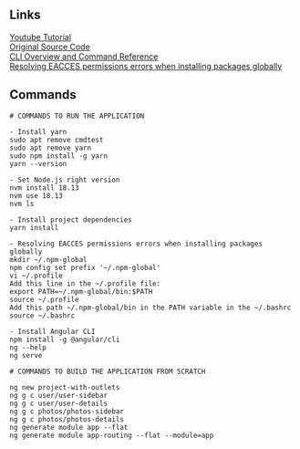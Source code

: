 ## Links

[Youtube Tutorial](https://www.youtube.com/watch?v=9fH09nJGm-U)  
[Original Source Code](https://github.com/DMezhenskyi/angular-named-router-outlet)  
[CLI Overview and Command Reference](https://angular.io/cli)  
[Resolving EACCES permissions errors when installing packages globally](https://docs.npmjs.com/resolving-eacces-permissions-errors-when-installing-packages-globally)  

## Commands

```
# COMMANDS TO RUN THE APPLICATION

- Install yarn
sudo apt remove cmdtest
sudo apt remove yarn
sudo npm install -g yarn
yarn --version

- Set Node.js right version
nvm install 18.13
nvm use 18.13
nvm ls

- Install project dependencies
yarn install

- Resolving EACCES permissions errors when installing packages globally
mkdir ~/.npm-global
npm config set prefix '~/.npm-global'
vi ~/.profile
Add this line in the ~/.profile file:
export PATH=~/.npm-global/bin:$PATH
source ~/.profile
Add this path ~/.npm-global/bin in the PATH variable in the ~/.bashrc
source ~/.bashrc

- Install Angular CLI
npm install -g @angular/cli
ng --help
ng serve

# COMMANDS TO BUILD THE APPLICATION FROM SCRATCH

ng new project-with-outlets
ng g c user/user-sidebar
ng g c user/user-details
ng g c photos/photos-sidebar
ng g c photos/photos-details
ng generate module app --flat
ng generate module app-routing --flat --module=app
```
